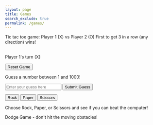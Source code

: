 ```yaml
---
layout: page
title: Games
search_exclude: true
permalink: /games/
---
```


Tic tac toe game:
Player 1 (X) vs Player 2 (O)
First to get 3 in a row (any direction) wins!

<table id="ticTacToeBoard"></table>
<p id="gameStatus">Player 1's turn (X)</p>
<button onclick="resetGame()">Reset Game</button>

<script>
let board, currentPlayer, gameActive, movesMade;

function createBoard() {
  board = Array(3).fill().map(() => Array(3).fill(''));
  currentPlayer = 'X';
  gameActive = true;
  movesMade = 0;
  document.getElementById("gameStatus").textContent = "Player 1's turn (X)";
  renderBoard();
}

function renderBoard() {
  let tableHTML = '';
  for (let i = 0; i < 3; i++) {
    tableHTML += '<tr>';
    for (let j = 0; j < 3; j++) {
      tableHTML += `<td onclick="handleClick(${i}, ${j})" style="width: 50px; height: 50px; text-align: center; font-size: 24px;">${board[i][j]}</td>`;
    }
    tableHTML += '</tr>';
  }
  document.getElementById("ticTacToeBoard").innerHTML = tableHTML;
}

function handleClick(row, col) {
  if (board[row][col] === '' && gameActive) {
    board[row][col] = currentPlayer;
    movesMade++;
    renderBoard();
    checkWinner();
    switchPlayer();
  }
}

function switchPlayer() {
  if (gameActive) {
    currentPlayer = currentPlayer === 'X' ? 'O' : 'X';
    document.getElementById("gameStatus").textContent = `Player ${currentPlayer === 'X' ? 1 : 2}'s turn (${currentPlayer})`;
  }
}

function checkWinner() {
  const winConditions = [
    [[0, 0], [0, 1], [0, 2]], // Row 1
    [[1, 0], [1, 1], [1, 2]], // Row 2
    [[2, 0], [2, 1], [2, 2]], // Row 3
    [[0, 0], [1, 0], [2, 0]], // Col 1
    [[0, 1], [1, 1], [2, 1]], // Col 2
    [[0, 2], [1, 2], [2, 2]], // Col 3
    [[0, 0], [1, 1], [2, 2]], // Diagonal 1
    [[0, 2], [1, 1], [2, 0]]  // Diagonal 2
  ];

  for (let condition of winConditions) {
    const [a, b, c] = condition;
    if (board[a[0]][a[1]] !== '' && board[a[0]][a[1]] === board[b[0]][b[1]] && board[a[0]][a[1]] === board[c[0]][c[1]]) {
      document.getElementById("gameStatus").textContent = `Player ${currentPlayer === 'X' ? 1 : 2} wins!`;
      gameActive = false;
      return;
    }
  }

  if (movesMade === 9) {
    document.getElementById("gameStatus").textContent = "It's a draw!";
    gameActive = false;
  }
}

function resetGame() {
  createBoard();
}

createBoard();
</script>


<div id="game">
  <p>Guess a number between 1 and 1000!</p>
  <input type="number" id="guess" placeholder="Enter your guess here">
  <button onclick="checkGuess()">Submit Guess</button>
  <p id="result"></p>
</div>

<script>
  const randomNumber = Math.floor(Math.random() * 1000) + 1;
  let attempts = 0;

  function checkGuess() {
    const userGuess = parseInt(document.getElementById('guess').value);
    const result = document.getElementById('result');
    attempts++;
    
    if (userGuess === randomNumber) {
      result.textContent = `Congratulations! You guessed the number ${randomNumber} correctly in ${attempts} attempts.`;
    } else if (userGuess > randomNumber) {
      result.textContent = "Too high! Try again.";
    } else {
      result.textContent = "Too low! Try again.";
    }
  }
</script>


<button onclick="playGame('Rock')">Rock</button>
<button onclick="playGame('Paper')">Paper</button>
<button onclick="playGame('Scissors')">Scissors</button>

<p id="result"></p>

<script>
  function playGame(playerChoice) {
    const choices = ['Rock', 'Paper', 'Scissors'];
    let computerChoice = choices[Math.floor(Math.random() * 3)];
    let result = '';

    if (playerChoice === computerChoice) {
      result = 'It\'s a tie!';
    } else if (
      (playerChoice === 'Rock' && computerChoice === 'Scissors') ||
      (playerChoice === 'Paper' && computerChoice === 'Rock') ||
      (playerChoice === 'Scissors' && computerChoice === 'Paper')
    ) {
      result = 'You win! ' + playerChoice + ' beats ' + computerChoice;
    } else {
      result = 'You lose! ' + computerChoice + ' beats ' + playerChoice;
    }

    document.getElementById('result').textContent = result;
  }
</script> 

Choose Rock, Paper, or Scissors and see if you can beat the computer!

Dodge Game - don't hit the moving obstacles! 

<script>
  let canvas = document.createElement("canvas");
  let ctx = canvas.getContext("2d");
  document.body.appendChild(canvas);
  canvas.width = window.innerWidth;
  canvas.height = window.innerHeight;

  let dino = {
    x: canvas.width / 4,
    y: canvas.height / 2,
    width: 50,
    height: 50,
    image: new Image(),
    lives: 3,
    score: 0
  };
  dino.image.src = 'dino.png'; 

  let obstacles = [];
  let lanes = [canvas.height / 3, canvas.height / 2, canvas.height * 2 / 3];
  let currentLane = 1;
  let speed = 2;

  function drawDino() {
    ctx.drawImage(dino.image, dino.x, lanes[currentLane], dino.width, dino.height);
  }

  function drawObstacles() {
    for (let i = 0; i < obstacles.length; i++) {
      ctx.fillStyle = 'red';
      ctx.fillRect(obstacles[i].x, obstacles[i].y, 50, 50);
    }
  }

  function moveObstacles() {
    for (let i = 0; i < obstacles.length; i++) {
      obstacles[i].x -= speed;
      if (obstacles[i].x + 50 < 0) {
        obstacles.splice(i, 1);
        i--;
      }
    }
  }

  function detectCollision() {
    for (let i = 0; i < obstacles.length; i++) {
      if (
        dino.x < obstacles[i].x + 50 &&
        dino.x + dino.width > obstacles[i].x &&
        lanes[currentLane] < obstacles[i].y + 50 &&
        lanes[currentLane] + dino.height > obstacles[i].y
      ) {
        if (dino.lives > 1) {
          dino.lives--;
          obstacles.splice(i, 1);
          return;
        } else {
          alert('Game Over!');
          document.location.reload();
        }
      }
    }
  }

  function updateScore() {
    dino.score++;
    ctx.fillStyle = 'black';
    ctx.font = '30px Arial';
    ctx.fillText('Score: ' + dino.score, 10, 30);
  }

  function gameLoop() {
    ctx.clearRect(0, 0, canvas.width, canvas.height);
    drawDino();
    drawObstacles();
    moveObstacles();
    detectCollision();
    updateScore();
    if (Math.random() < 0.02) {
      obstacles.push({
        x: canvas.width,
        y: lanes[Math.floor(Math.random() * 3)]
      });
    }
    requestAnimationFrame(gameLoop);
  }

  function handleKeyPress(e) {
    if (e.key === 'ArrowUp' || e.key === 'w') {
      currentLane = Math.max(0, currentLane - 1);
    } else if (e.key === 'ArrowDown' || e.key === 's') {
      currentLane = Math.min(2, currentLane + 1);
    }
  }

  document.addEventListener('keydown', handleKeyPress);
  gameLoop();
</script>